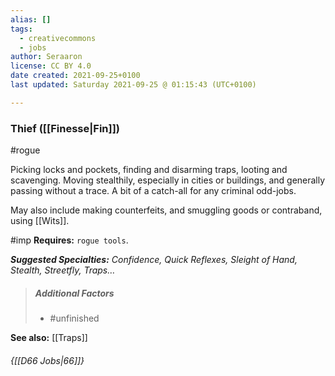```yaml
---
alias: []
tags:
  - creativecommons
  - jobs
author: Seraaron
license: CC BY 4.0
date created: 2021-09-25+0100
last updated: Saturday 2021-09-25 @ 01:15:43 (UTC+0100)

---
```


### Thief ([[Finesse|Fin]])

#rogue

Picking locks and pockets, finding and disarming traps, looting and scavenging. Moving stealthily, especially in cities or buildings, and generally passing without a trace. A bit of a catch-all for any criminal odd-jobs. 

May also include making counterfeits, and smuggling goods or contraband, using [[Wits]].

#imp **Requires:** `rogue tools`.

_**Suggested Specialties:** Confidence, Quick Reflexes, Sleight of Hand, Stealth, Streetfly, Traps…_

> ##### Additional Factors
>
> -   #unfinished

**See also:** [[Traps]]

###### {[[D66 Jobs|66]]}
